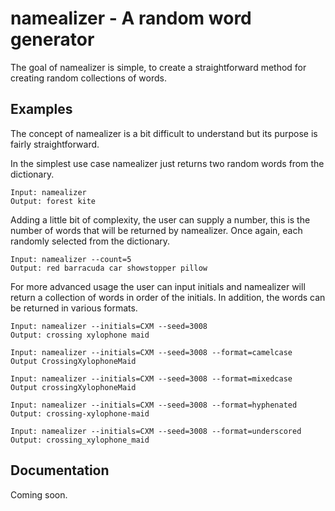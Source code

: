 # namealizer - A random word generator

The goal of namealizer is simple, to create a straightforward method for creating random collections of words.

## Examples

The concept of namealizer is a bit difficult to understand but its purpose is fairly straightforward.

In the simplest use case namealizer just returns two random words from the dictionary.

	Input: namealizer
	Output: forest kite

Adding a little bit of complexity, the user can supply a number, this is the number of words that will be returned by namealizer. Once again, each randomly selected from the dictionary.

	Input: namealizer --count=5
	Output: red barracuda car showstopper pillow

For more advanced usage the user can input initials and namealizer will return a collection of words in order of the initials. In addition, the words can be returned in various formats.

	Input: namealizer --initials=CXM --seed=3008
	Output: crossing xylophone maid
	
	Input: namealizer --initials=CXM --seed=3008 --format=camelcase
	Output CrossingXylophoneMaid
	
	Input: namealizer --initials=CXM --seed=3008 --format=mixedcase
	Output crossingXylophoneMaid

	Input: namealizer --initials=CXM --seed=3008 --format=hyphenated
	Output: crossing-xylophone-maid

	Input: namealizer --initials=CXM --seed=3008 --format=underscored
	Output: crossing_xylophone_maid

## Documentation

Coming soon.
